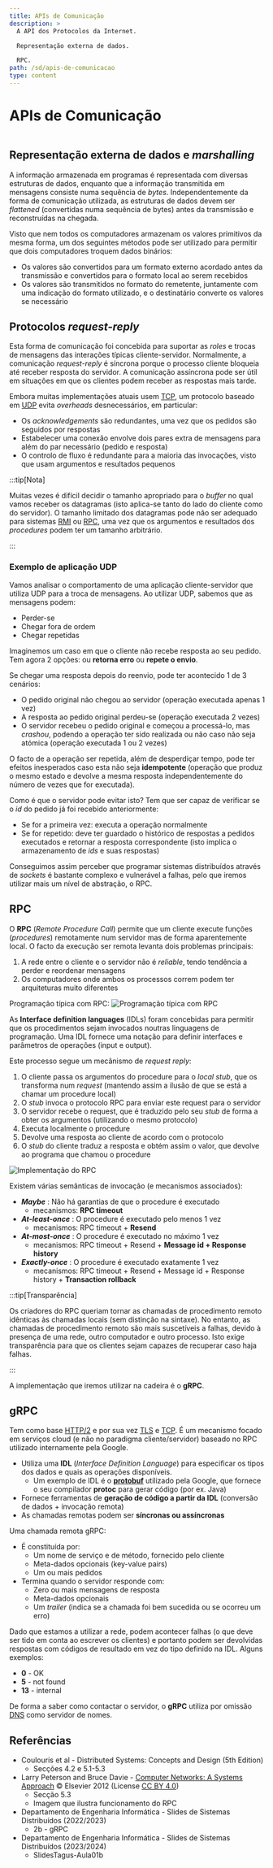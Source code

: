 ```yaml
---
title: APIs de Comunicação
description: >
  A API dos Protocolos da Internet.

  Representação externa de dados.

  RPC.
path: /sd/apis-de-comunicacao
type: content
---
```


# APIs de Comunicação

```toc

```

## Representação externa de dados e _marshalling_

A informação armazenada em programas é representada com diversas estruturas de dados, enquanto que a informação transmitida em mensagens consiste numa sequência de _bytes_. Independentemente da forma de comunicação utilizada, as estruturas de dados devem ser _flattened_ (convertidas numa sequência de bytes) antes da transmissão e reconstruídas na chegada.

Visto que nem todos os computadores armazenam os valores primitivos da mesma forma, um dos seguintes métodos pode ser utilizado para permitir que dois computadores troquem dados binários:

- Os valores são convertidos para um formato externo acordado antes da transmissão e convertidos para o formato local ao serem recebidos
- Os valores são transmitidos no formato do remetente, juntamente com uma indicação do formato utilizado, e o destinatário converte os valores se necessário

## Protocolos _request-reply_

Esta forma de comunicação foi concebida para suportar as _roles_ e trocas de mensagens das interações típicas cliente-servidor. Normalmente, a comunicação _request-reply_ é síncrona porque o processo cliente bloqueia até receber resposta do servidor. A comunicação assíncrona pode ser útil em situações em que os clientes podem receber as respostas mais tarde.

Embora muitas implementações atuais usem [TCP](/rc/transporte/#tcp---transmission-control-protocol), um protocolo baseado em [UDP](/rc/transporte/#udp---user-datagram-protocol) evita _overheads_ desnecessários, em particular:

- Os _acknowledgements_ são redundantes, uma vez que os pedidos são seguidos por respostas
- Estabelecer uma conexão envolve dois pares extra de mensagens para além do par necessário (pedido e resposta)
- O controlo de fluxo é redundante para a maioria das invocações, visto que usam argumentos e resultados pequenos

:::tip[Nota]

Muitas vezes é difícil decidir o tamanho apropriado para o _buffer_ no qual vamos receber os datagramas (isto aplica-se tanto do lado do cliente como do servidor). O tamanho limitado dos datagramas pode não ser adequado para sistemas [RMI](https://pt.wikipedia.org/wiki/RMI) ou [RPC](/sd/apis-de-comunicacao/#rpc), uma vez que os argumentos e resultados dos _procedures_ podem ter um tamanho arbitrário.

:::

### Exemplo de aplicação UDP

Vamos analisar o comportamento de uma aplicação cliente-servidor que utiliza UDP para a troca de mensagens.
Ao utilizar UDP, sabemos que as mensagens podem:

- Perder-se
- Chegar fora de ordem
- Chegar repetidas

Imaginemos um caso em que o cliente não recebe resposta ao seu pedido. Tem agora 2 opções:
ou **retorna erro** ou **repete o envio**.

Se chegar uma resposta depois do reenvio, pode ter acontecido 1 de 3 cenários:

- O pedido original não chegou ao servidor (operação executada apenas 1 vez)
- A resposta ao pedido original perdeu-se (operação executada 2 vezes)
- O servidor recebeu o pedido original e começou a processá-lo, mas _crashou_, podendo a operação ter sido realizada ou não caso não seja atómica (operação executada 1 ou 2 vezes)

O facto de a operação ser repetida, além de desperdiçar tempo, pode ter efeitos inesperados caso esta não seja **idempotente** (operação que produz o mesmo estado e devolve a mesma resposta independentemente do número de vezes que for executada).

Como é que o servidor pode evitar isto? Tem que ser capaz de verificar se o _id_ do pedido já foi recebido anteriormente:

- Se for a primeira vez: executa a operação normalmente
- Se for repetido: deve ter guardado o histórico de respostas a pedidos executados e retornar a resposta correspondente (isto implica o armazenamento de _ids_ e suas respostas)

Conseguimos assim perceber que programar sistemas distribuídos através de _sockets_ é bastante complexo e vulnerável a falhas, pelo que iremos utilizar mais um nível de abstração, o RPC.

## RPC

O **RPC** (_Remote Procedure Call_) permite que um cliente execute funções (_procedures_) remotamente num servidor
mas de forma aparentemente local. O facto da execução ser remota levanta dois problemas principais:

1. A rede entre o cliente e o servidor não é _reliable_, tendo tendência a perder e reordenar mensagens
2. Os computadores onde ambos os processos correm podem ter arquiteturas muito diferentes

Programação típica com RPC:
![Programação típica com RPC](./assets/0002-rpc-programming.svg#dark=3)

As **Interface definition languages** (IDLs) foram concebidas para permitir que os procedimentos sejam invocados noutras linguagens de programação. Uma IDL fornece uma notação para definir interfaces e parâmetros de operações (input e output).

Este processo segue um mecânismo de _request reply_:

1. O cliente passa os argumentos do procedure para o _local stub_, que os transforma num _request_ (mantendo assim a ilusão de que se está a chamar um procedure local)
2. O _stub_ invoca o protocolo RPC para enviar este request para o servidor
3. O servidor recebe o request, que é traduzido pelo seu _stub_ de forma a obter os argumentos (utilizando o mesmo protocolo)
4. Executa localmente o procedure
5. Devolve uma resposta ao cliente de acordo com o protocolo
6. O _stub_ do cliente traduz a resposta e obtém assim o valor, que devolve ao programa que chamou o procedure

![Implementação do RPC](./assets/0002-rpc-implementation.png#dark=3)

Existem várias semânticas de invocação (e mecanismos associados):

- _**Maybe**_ : Não há garantias de que o procedure é executado
  - mecanismos: **RPC timeout**
- _**At-least-once**_ : O procedure é executado pelo menos 1 vez
  - mecanismos: RPC timeout + **Resend**
- _**At-most-once**_ : O procedure é executado no máximo 1 vez
  - mecanismos: RPC timeout + Resend + **Message id + Response history**
- _**Exactly-once**_ : O procedure é executado exatamente 1 vez
  - mecanismos: RPC timeout + Resend + Message id + Response history + **Transaction rollback**

:::tip[Transparência]

Os criadores do RPC queriam tornar as chamadas de procedimento remoto idênticas às chamadas locais (sem distinção na sintaxe). No entanto, as chamadas de procedimento remoto são mais suscetíveis a falhas, devido à presença de uma rede, outro computador e outro processo. Isto exige transparência para que os clientes sejam capazes de recuperar caso haja falhas.

:::

A implementação que iremos utilizar na cadeira é o **gRPC**.

## gRPC

Tem como base [HTTP/2](/rc/aplicacao/#http-20) e por sua vez [TLS](https://en.wikipedia.org/wiki/Transport_Layer_Security) e [TCP](/rc/transporte/#tcp---transmission-control-protocol). É um mecanismo focado em serviços cloud (e não no paradigma cliente/servidor) baseado no RPC utilizado internamente pela Google.

- Utiliza uma **IDL** (_Interface Definition Language_) para especificar os tipos dos dados e quais as operações disponíveis.
  - Um exemplo de IDL é o [**protobuf**](https://protobuf.dev/) utilizado pela Google, que fornece o seu compilador **protoc** para gerar código (por ex. Java)
- Fornece ferramentas de **geração de código a partir da IDL** (conversão de dados + invocação remota)
- As chamadas remotas podem ser **síncronas ou assíncronas**

Uma chamada remota gRPC:

- É constituída por:
  - Um nome de serviço e de método, fornecido pelo cliente
  - Meta-dados opcionais (key-value pairs)
  - Um ou mais pedidos
- Termina quando o servidor responde com:
  - Zero ou mais mensagens de resposta
  - Meta-dados opcionais
  - Um _trailer_ (indica se a chamada foi bem sucedida ou se ocorreu um erro)

Dado que estamos a utilizar a rede, podem acontecer falhas (o que deve ser tido em conta ao escrever os clientes)
e portanto podem ser devolvidas respostas com códigos de resultado em vez do tipo definido na IDL. Alguns exemplos:

- **0** - OK
- **5** - not found
- **13** - internal

De forma a saber como contactar o servidor, o **gRPC** utiliza por omissão [DNS](/rc/aplicacao/#dns---domain-name-system) como servidor de nomes.

## Referências

- Coulouris et al - Distributed Systems: Concepts and Design (5th Edition)
  - Secções 4.2 e 5.1-5.3
- Larry Peterson and Bruce Davie - [Computer Networks: A Systems Approach](https://github.com/SystemsApproach/book) &copy; Elsevier 2012 (License [CC BY 4.0](https://creativecommons.org/licenses/by/4.0/))
  - Secção 5.3
  - Imagem que ilustra funcionamento do RPC
- Departamento de Engenharia Informática - Slides de Sistemas Distribuídos (2022/2023)
  - 2b - gRPC
- Departamento de Engenharia Informática - Slides de Sistemas Distribuídos (2023/2024)
  - SlidesTagus-Aula01b
